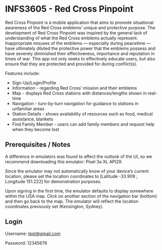 # INFS3605 - Red Cross Pinpoint
Red Cross Pinpoint is a mobile application that aims to promote situational awareness of the Red Cross emblems’ unique and protective purpose. The development of Red Cross Pinpoint was inspired by the general lack of understanding of what the Red Cross emblems actually represent. Inappropriate misuses of the emblems — especially during peacetime — have ultimately diluted the protective power that the emblems possess and have severely diminished their effectiveness, importance and reputation in times of war. This app not only seeks to effectively educate users, but also ensure that they are protected and provided for during conflict(s). 

Features include:
* Sign-Up/Login/Profile
* Information - regarding Red Cross’ mission and their emblems
* Map - displays Red Cross stations with distances/lengths shown in real-time
* Navigation - turn-by-turn navigation for guidance to stations in unfamiliar areas
* Station Details - shows availability of resources such as food, medical assistance, blankets
* Find Family Member - users can add family members and request help when they become lost

## Prerequisites / Notes
A difference in emulators was found to affect the outlook of the UI, so we recommend downloading this emulator: Pixel 3a XL API29.

Since the emulator may not automatically know of your device’s current location, please set the location coordinates to [Latitude -33.909 ; Longitude 151.222] for demonstration purposes.

Upon signing in the first time, the emulator defaults to display somewhere within the USA map. Click on another section of the navigation bar (bottom) and then go back to the map. The emulator will reflect the location coordinates previously set (Kensington, Sydney).

## Login
Username: test@gmail.com	

Password: 12345678
